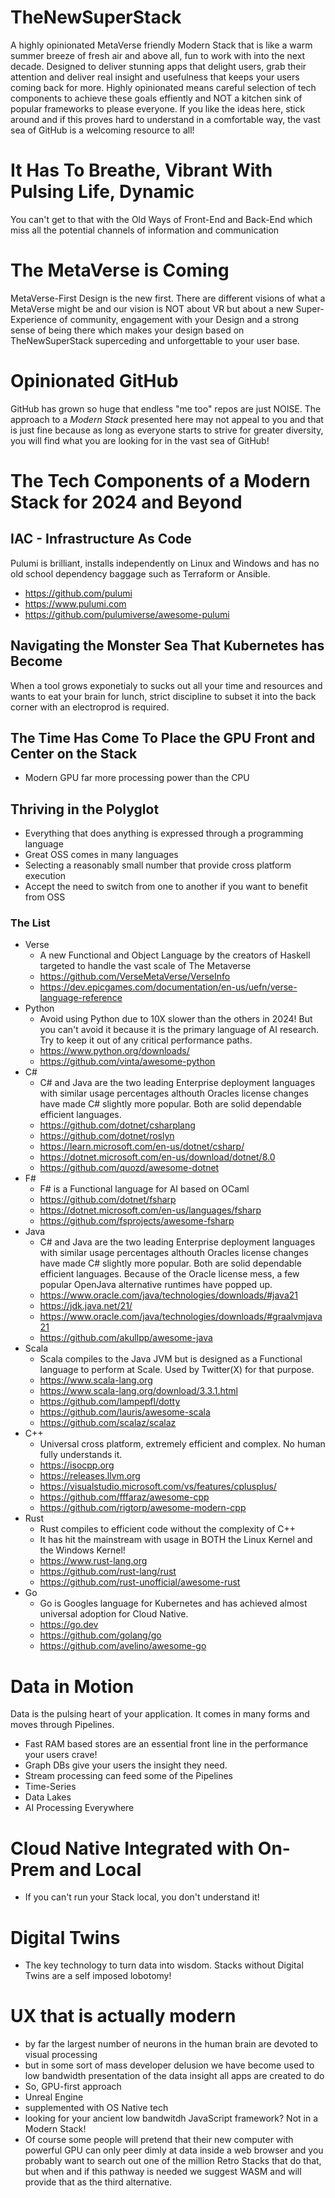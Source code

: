 # TheNewSuperStack

A highly opinionated MetaVerse friendly Modern Stack that is like a warm summer breeze of fresh air and above all, fun to work with into the next decade. Designed to deliver stunning apps that delight users, grab their attention and deliver real insight and usefulness that keeps your users coming back for more. Highly opinionated means careful selection of tech components to achieve these goals effiently and NOT a kitchen sink of popular frameworks to please everyone. If you like the ideas here, stick around and if this proves hard to understand in a comfortable way, the vast sea of GitHub is a welcoming resource to all!



# It Has To Breathe, Vibrant With Pulsing Life, Dynamic

You can't get to that with the Old Ways of Front-End and Back-End which miss all the potential channels of information and communication

# The MetaVerse is Coming

MetaVerse-First Design is the new first. There are different visions of what a MetaVerse might be and our vision is NOT about VR but about a new Super-Experience of community, engagement with your Design and a strong sense of being there which makes your design based on TheNewSuperStack superceding and unforgettable to your user base.

# Opinionated GitHub

GitHub has grown so huge that endless "me too" repos are just NOISE. The approach to a *Modern Stack* presented here may not appeal to you and that is just fine because as long as everyone starts to strive for greater diversity, you will find what you are looking for in the vast sea of GitHub!

# The Tech Components of a Modern Stack for 2024 and Beyond

## IAC - Infrastructure As Code

Pulumi is brilliant, installs independently on Linux and Windows and has no old school dependency baggage such as Terraform or Ansible.

- https://github.com/pulumi
- https://www.pulumi.com
- https://github.com/pulumiverse/awesome-pulumi

## Navigating the Monster Sea That Kubernetes has Become

When a tool grows exponetialy to sucks out all your time and resources and wants to eat your brain for lunch, strict discipline to subset it into the back corner with an electroprod is required.

## The Time Has Come To Place the GPU Front and Center on the Stack

- Modern GPU far more processing power than the CPU

## Thriving in the Polyglot

- Everything that does anything is expressed through a programming language
- Great OSS comes in many languages
- Selecting a reasonably small number that provide cross platform execution
- Accept the need to switch from one to another if you want to benefit from OSS

### The List

- Verse
  - A new Functional and Object Language by the creators of Haskell targeted to handle the vast scale of The Metaverse
  - https://github.com/VerseMetaVerse/VerseInfo
  - https://dev.epicgames.com/documentation/en-us/uefn/verse-language-reference
- Python
  - Avoid using Python due to 10X slower than the others in 2024! But you can't avoid it because it is the primary language of AI research. Try to keep it out of any critical performance paths.
  - https://www.python.org/downloads/
  - https://github.com/vinta/awesome-python
- C#
  - C# and Java are the two leading Enterprise deployment languages with similar usage percentages althouth Oracles license changes have made C# slightly more popular. Both are solid dependable efficient languages.
  - https://github.com/dotnet/csharplang
  - https://github.com/dotnet/roslyn
  - https://learn.microsoft.com/en-us/dotnet/csharp/
  - https://dotnet.microsoft.com/en-us/download/dotnet/8.0
  - https://github.com/quozd/awesome-dotnet
- F#
  - F# is a Functional language for AI based on OCaml
  - https://github.com/dotnet/fsharp
  - https://dotnet.microsoft.com/en-us/languages/fsharp
  - https://github.com/fsprojects/awesome-fsharp
- Java
  - C# and Java are the two leading Enterprise deployment languages with similar usage percentages althouth Oracles license changes have made C# slightly more popular. Both are solid dependable efficient languages. Because of the Oracle license mess, a few popular OpenJava alternative runtimes have popped up.
  - https://www.oracle.com/java/technologies/downloads/#java21
  - https://jdk.java.net/21/
  - https://www.oracle.com/java/technologies/downloads/#graalvmjava21
  - https://github.com/akullpp/awesome-java
- Scala
  - Scala compiles to the Java JVM but is designed as a Functional language to perform at Scale. Used by Twitter(X) for that purpose.
  - https://www.scala-lang.org
  - https://www.scala-lang.org/download/3.3.1.html
  - https://github.com/lampepfl/dotty
  - https://github.com/lauris/awesome-scala
  - https://github.com/scalaz/scalaz
- C++
  - Universal cross platform, extremely efficient and complex. No human fully understands it.
  - https://isocpp.org
  - https://releases.llvm.org
  - https://visualstudio.microsoft.com/vs/features/cplusplus/
  - https://github.com/fffaraz/awesome-cpp
  - https://github.com/rigtorp/awesome-modern-cpp
- Rust
  - Rust compiles to efficient code without the complexity of C++
  - It has hit the mainstream with usage in BOTH the Linux Kernel and the Windows Kernel!
  - https://www.rust-lang.org
  - https://github.com/rust-lang/rust
  - https://github.com/rust-unofficial/awesome-rust
- Go
  - Go is Googles language for Kubernetes and has achieved almost universal adoption for Cloud Native. 
  - https://go.dev
  - https://github.com/golang/go
  - https://github.com/avelino/awesome-go

# Data in Motion

Data is the pulsing heart of your application. It comes in many forms and moves through Pipelines.

- Fast RAM based stores are an essential front line in the performance your users crave!
- Graph DBs give your users the insight they need.
- Stream processing can feed some of the Pipelines
- Time-Series
- Data Lakes
- AI Processing Everywhere

# Cloud Native Integrated with On-Prem and Local

- If you can't run your Stack local, you don't understand it!

# Digital Twins

- The key technology to turn data into wisdom. Stacks without Digital Twins are a self imposed lobotomy!

# UX that is actually modern

- by far the largest number of neurons in the human brain are devoted to visual processing
- but in some sort of mass developer delusion we have become used to low bandwidth presentation of the data insight all apps are created to do
- So, GPU-first approach
- Unreal Engine
- supplemented with OS Native tech
- looking for your ancient low bandwitdh JavaScript framework? Not in a Modern Stack!
- Of course some people will pretend that their new computer with powerful GPU can only peer dimly at data inside a web browser and you probably want to search out one of the million Retro Stacks that do that, but when and if this pathway is needed we suggest WASM and will provide that as the third alternative.




